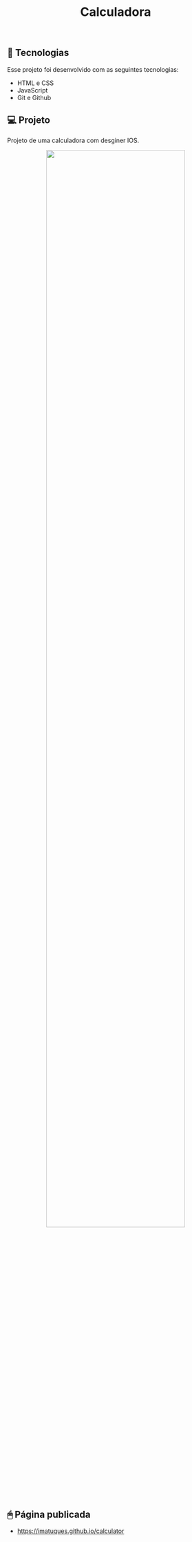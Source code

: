 <h1 align="center"> Calculadora </h1>

<p align="center">
</p>

<br>


## 🚀 Tecnologias

Esse projeto foi desenvolvido com as seguintes tecnologias:

- HTML e CSS
- JavaScript
- Git e Github

## 💻 Projeto


Projeto de uma calculadora com desginer IOS.


<p align="center">
  <img alt="" src="https://cdn.discordapp.com/attachments/930441255140352040/1085249184908713984/calculadora.png" width="80%">
</p>

## 🖱 Página publicada
- https://imatuques.github.io/calculator

<br>

